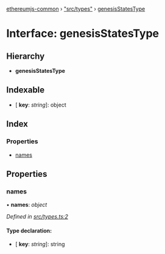 [ethereumjs-common](../README.md) › ["src/types"](../modules/_src_types_.md) › [genesisStatesType](_src_types_.genesisstatestype.md)

# Interface: genesisStatesType

## Hierarchy

- **genesisStatesType**

## Indexable

- \[ **key**: _string_\]: object

## Index

### Properties

- [names](_src_types_.genesisstatestype.md#names)

## Properties

### names

• **names**: _object_

_Defined in [src/types.ts:2](https://github.com/ethereumjs/ethereumjs-vm/blob/master/packages/common/src/types.ts#L2)_

#### Type declaration:

- \[ **key**: _string_\]: string
